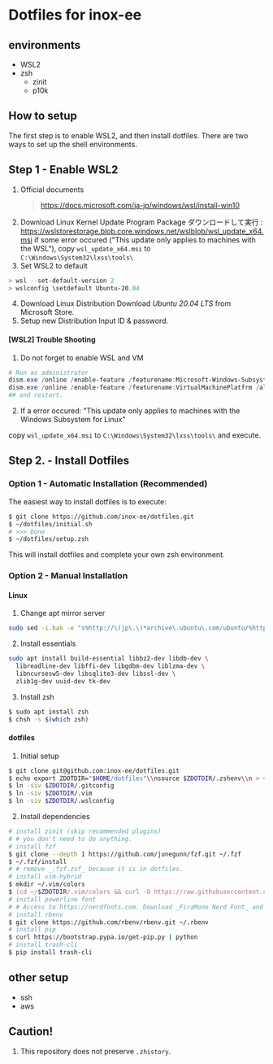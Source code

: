 # Dotfiles for inox-ee

## environments

- WSL2
- zsh
  - zinit
  - p10k

## How to setup

The first step is to enable WSL2, and then install dotfiles.
There are two ways to set up the shell environments.

## Step 1 - Enable WSL2

1. Official documents
   > <https://docs.microsoft.com/ja-jp/windows/wsl/install-win10>
2. Download Linux Kernel Update Program Package
   ダウンロードして実行 : <https://wslstorestorage.blob.core.windows.net/wslblob/wsl_update_x64.msi>
   if some error occured ("This update only applies to machines with the WSL"), copy `wsl_update_x64.msi` to `C:\Windows\System32\lxss\tools\`
3. Set WSL2 to default

```powershell
> wsl --set-default-version 2
> wslconfig \setdefault Ubuntu-20.04
```

4. Download Linux Distribution
   Download _Ubuntu 20.04 LTS_ from Microsoft Store.
5. Setup new Distribution
   Input ID & password.

#### [WSL2] Trouble Shooting

1. Do not forget to enable WSL and VM

```powershell
# Run as administrator
dism.exe /online /enable-feature /featurename:Microsoft-Windows-Subsystem-Linux /all /norestart
dism.exe /online /enable-feature /featurename:VirtualMachinePlatfrm /all /norestart
## and restart.
```

2. If a error occured: "This update only applies to machines with the Windows Subsystem for Linux"

copy `wsl_update_x64.msi` to `C:\Windows\System32\lxss\tools\` and execute.

## Step 2. - Install Dotfiles

### Option 1 - Automatic Installation (Recommended)

The easiest way to install dotfiles is to execute:

```sh
$ git clone https://github.com/inox-ee/dotfiles.git
$ ~/dotfiles/initial.sh
# >>> Done
$ ~/dotfiles/setup.zsh
```

This will install dotfiles and complete your own zsh environment.

### Option 2 - Manual Installation

#### Linux

1. Change apt mirror server

```sh
sudo sed -i.bak -e "s%http://\(jp\.\)*archive\.ubuntu\.com/ubuntu/%http://ftp.riken.go.jp/Linux/ubuntu/%g" /etc/apt/sources.list
```

2. Install essentials

```bash
sudo apt install build-essential libbz2-dev libdb-dev \
  libreadline-dev libffi-dev libgdbm-dev liblzma-dev \
  libncursesw5-dev libsqlite3-dev libssl-dev \
  zlib1g-dev uuid-dev tk-dev
```

3. Install zsh

```bash
$ sudo apt install zsh
$ chsh -s $(which zsh)
```

#### dotfiles

1. Initial setup

```zsh
$ git clone git@github.com:inox-ee/dotfiles.git
$ echo export ZDOTDIR="$HOME/dotfiles"\\nsource $ZDOTDIR/.zshenv\\n > ~/.zshenv
$ ln -siv $ZDOTDIR/.gitconfig
$ ln -siv $ZDOTDIR/.vim
$ ln -siv $ZDOTDIR/.wslconfig
```

2. Install dependencies

```zsh
# install zinit (skip recommended plugins)
# # you don't need to do anything.
# install fzf
$ git clone --depth 1 https://github.com/junegunn/fzf.git ~/.fzf
$ ~/.fzf/install
# # remove _.fzf.zsf_ because it is in dotfiles.
# install vim-hybrid
$ mkdir ~/.vim/colors
$ (cd ~/$ZDOTDIR/.vim/colors && curl -O https://raw.githubusercontent.com/w0ng/vim-hybrid/master/colors/hybrid.vim)
# install powerline font
# # Access to https://nerdfonts.com. Download _FiraMono Nerd Font_ and install it.
# install rbenv
$ git clone https://github.com/rbenv/rbenv.git ~/.rbenv
# install pip
$ curl https://bootstrap.pypa.io/get-pip.py | python
# install trash-cli
$ pip install trash-cli
```

## other setup

- ssh
- aws

## Caution!

1. This repository does not preserve `.zhistory`.

